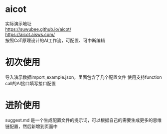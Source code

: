 # aicot
实际演示地址 <br>
https://suwubee.github.io/aicot/<br>
https://aicot.aisws.com/<br>
按照CoT原理设计的AI工作流，可配置、可中断编辑

# 初次使用
导入演示数据import_example.json，里面包含了几个配置文件
使用支持function call的AI接口填写接口配置

# 进阶使用
suggest.md 是一个生成配置文件的提示词，可以根据自己的需要生成更多的思维链配置，然后新增到页面中
